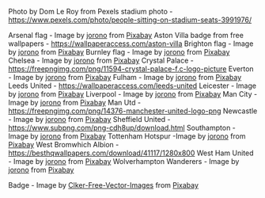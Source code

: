 Photo by Dom Le Roy from Pexels stadium photo - https://www.pexels.com/photo/people-sitting-on-stadium-seats-3991976/

Arsenal flag - Image by <a href="https://pixabay.com/users/jorono-1966666/?utm_source=link-attribution&amp;utm_medium=referral&amp;utm_campaign=image&amp;utm_content=3568936">jorono</a> from <a href="https://pixabay.com/?utm_source=link-attribution&amp;utm_medium=referral&amp;utm_campaign=image&amp;utm_content=3568936">Pixabay</a>
Aston Villa badge from free wallpapers - https://wallpaperaccess.com/aston-villa
Brighton flag - Image by <a href="https://pixabay.com/users/jorono-1966666/?utm_source=link-attribution&amp;utm_medium=referral&amp;utm_campaign=image&amp;utm_content=3568898">jorono</a> from <a href="https://pixabay.com/?utm_source=link-attribution&amp;utm_medium=referral&amp;utm_campaign=image&amp;utm_content=3568898">Pixabay</a>
Burnley flag - Image by <a href="https://pixabay.com/users/jorono-1966666/?utm_source=link-attribution&amp;utm_medium=referral&amp;utm_campaign=image&amp;utm_content=3568904">jorono</a> from <a href="https://pixabay.com/?utm_source=link-attribution&amp;utm_medium=referral&amp;utm_campaign=image&amp;utm_content=3568904">Pixabay</a>
Chelsea - Image by <a href="https://pixabay.com/users/jorono-1966666/?utm_source=link-attribution&amp;utm_medium=referral&amp;utm_campaign=image&amp;utm_content=2699594">jorono</a> from <a href="https://pixabay.com/?utm_source=link-attribution&amp;utm_medium=referral&amp;utm_campaign=image&amp;utm_content=2699594">Pixabay</a>
Crystal Palace - https://freepngimg.com/png/11594-crystal-palace-f.c-logo-picture
Everton - Image by <a href="https://pixabay.com/users/jorono-1966666/?utm_source=link-attribution&amp;utm_medium=referral&amp;utm_campaign=image&amp;utm_content=3568903">jorono</a> from <a href="https://pixabay.com/?utm_source=link-attribution&amp;utm_medium=referral&amp;utm_campaign=image&amp;utm_content=3568903">Pixabay</a>
Fulham - Image by <a href="https://pixabay.com/users/jorono-1966666/?utm_source=link-attribution&amp;utm_medium=referral&amp;utm_campaign=image&amp;utm_content=3568906">jorono</a> from <a href="https://pixabay.com/?utm_source=link-attribution&amp;utm_medium=referral&amp;utm_campaign=image&amp;utm_content=3568906">Pixabay</a>
Leeds United - https://wallpaperaccess.com/leeds-united
Leicester - Image by <a href="https://pixabay.com/users/jorono-1966666/?utm_source=link-attribution&amp;utm_medium=referral&amp;utm_campaign=image&amp;utm_content=3566688">jorono</a> from <a href="https://pixabay.com/?utm_source=link-attribution&amp;utm_medium=referral&amp;utm_campaign=image&amp;utm_content=3566688">Pixabay</a>
Liverpool - Image by <a href="https://pixabay.com/users/jorono-1966666/?utm_source=link-attribution&amp;utm_medium=referral&amp;utm_campaign=image&amp;utm_content=2698969">jorono</a> from <a href="https://pixabay.com/?utm_source=link-attribution&amp;utm_medium=referral&amp;utm_campaign=image&amp;utm_content=2698969">Pixabay</a>
Man City - Image by <a href="https://pixabay.com/users/jorono-1966666/?utm_source=link-attribution&amp;utm_medium=referral&amp;utm_campaign=image&amp;utm_content=2697766">jorono</a> from <a href="https://pixabay.com/?utm_source=link-attribution&amp;utm_medium=referral&amp;utm_campaign=image&amp;utm_content=2697766">Pixabay</a>
Man Utd - https://freepngimg.com/png/14376-manchester-united-logo-png
Newcastle - Image by <a href="https://pixabay.com/users/jorono-1966666/?utm_source=link-attribution&amp;utm_medium=referral&amp;utm_campaign=image&amp;utm_content=3566693">jorono</a> from <a href="https://pixabay.com/?utm_source=link-attribution&amp;utm_medium=referral&amp;utm_campaign=image&amp;utm_content=3566693">Pixabay</a>
Sheffield United - https://www.subpng.com/png-cdh8up/download.html
Southampton - Image by <a href="https://pixabay.com/users/jorono-1966666/?utm_source=link-attribution&amp;utm_medium=referral&amp;utm_campaign=image&amp;utm_content=3568907">jorono</a> from <a href="https://pixabay.com/?utm_source=link-attribution&amp;utm_medium=referral&amp;utm_campaign=image&amp;utm_content=3568907">Pixabay</a>
Tottenham Hotspur -Image by <a href="https://pixabay.com/users/jorono-1966666/?utm_source=link-attribution&amp;utm_medium=referral&amp;utm_campaign=image&amp;utm_content=2698974">jorono</a> from <a href="https://pixabay.com/?utm_source=link-attribution&amp;utm_medium=referral&amp;utm_campaign=image&amp;utm_content=2698974">Pixabay</a>
West Bromwhich Albion - https://besthqwallpapers.com/download/41117/1280x800
West Ham United - Image by <a href="https://pixabay.com/users/jorono-1966666/?utm_source=link-attribution&amp;utm_medium=referral&amp;utm_campaign=image&amp;utm_content=3566695">jorono</a> from <a href="https://pixabay.com/?utm_source=link-attribution&amp;utm_medium=referral&amp;utm_campaign=image&amp;utm_content=3566695">Pixabay</a>
Wolverhampton Wanderers - Image by <a href="https://pixabay.com/users/jorono-1966666/?utm_source=link-attribution&amp;utm_medium=referral&amp;utm_campaign=image&amp;utm_content=3568910">jorono</a> from <a href="https://pixabay.com/?utm_source=link-attribution&amp;utm_medium=referral&amp;utm_campaign=image&amp;utm_content=3568910">Pixabay</a>

Badge - Image by <a href="https://pixabay.com/users/clker-free-vector-images-3736/?utm_source=link-attribution&amp;utm_medium=referral&amp;utm_campaign=image&amp;utm_content=308943">Clker-Free-Vector-Images</a> from <a href="https://pixabay.com/?utm_source=link-attribution&amp;utm_medium=referral&amp;utm_campaign=image&amp;utm_content=308943">Pixabay</a>